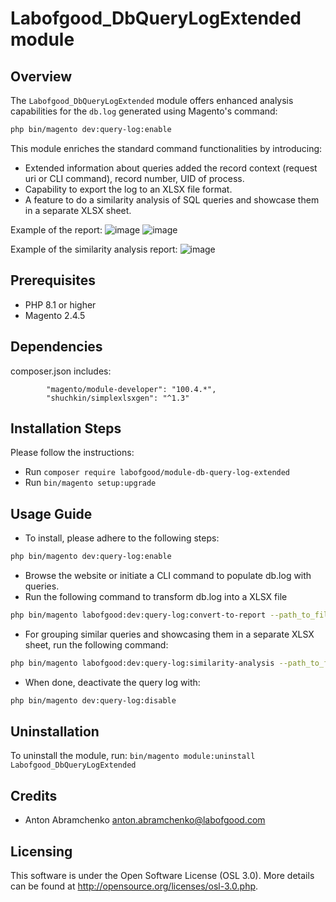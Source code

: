 # Labofgood_DbQueryLogExtended module

## Overview
The `Labofgood_DbQueryLogExtended` module offers enhanced analysis capabilities for the `db.log` generated using Magento's command:
```bash
php bin/magento dev:query-log:enable
```
This module enriches the standard command functionalities by introducing:
- Extended information about queries added the record context (request uri or CLI command), record number, UID of process.
- Capability to export the log to an XLSX file format.
- A feature to do a similarity analysis of SQL queries and showcase them in a separate XLSX sheet.

Example of the report: 
![image](https://github.com/abramchenkoaa/labofgood-module-db-query-log-extended/assets/3831358/97c52031-3cf2-4522-b0d2-9647687c6c6e)
![image](https://github.com/abramchenkoaa/labofgood-module-db-query-log-extended/assets/3831358/a250e86a-379e-48b5-89ea-c8e7142094fc)

Example of the similarity analysis report:
![image](https://github.com/abramchenkoaa/labofgood-module-db-query-log-extended/assets/3831358/2027e0fa-5da0-40fa-a67e-7421ec344ed5)


## Prerequisites
 - PHP 8.1 or higher
 - Magento 2.4.5

## Dependencies
composer.json includes:
```
        "magento/module-developer": "100.4.*",
        "shuchkin/simplexlsxgen": "^1.3"
```

## Installation Steps
Please follow the instructions:

- Run `composer require labofgood/module-db-query-log-extended`
- Run `bin/magento setup:upgrade`

## Usage Guide

- To install, please adhere to the following steps:
```bash
php bin/magento dev:query-log:enable
```
- Browse the website or initiate a CLI command to populate db.log with queries.
- Run the following command to transform db.log into a XLSX file
```bash
php bin/magento labofgood:dev:query-log:convert-to-report --path_to_file=/var/www/html/var/debug/db.log
```
- For grouping similar queries and showcasing them in a separate XLSX sheet, run the following command:
```bash
php bin/magento labofgood:dev:query-log:similarity-analysis --path_to_file=/var/www/html/var/debug/db.log
```
- When done, deactivate the query log with:
```bash
php bin/magento dev:query-log:disable
```

## Uninstallation
To uninstall the module, run: `bin/magento module:uninstall Labofgood_DbQueryLogExtended`

## Credits
 - Anton Abramchenko <anton.abramchenko@labofgood.com>

## Licensing
This software is under the Open Software License (OSL 3.0). 
More details can be found at http://opensource.org/licenses/osl-3.0.php.
